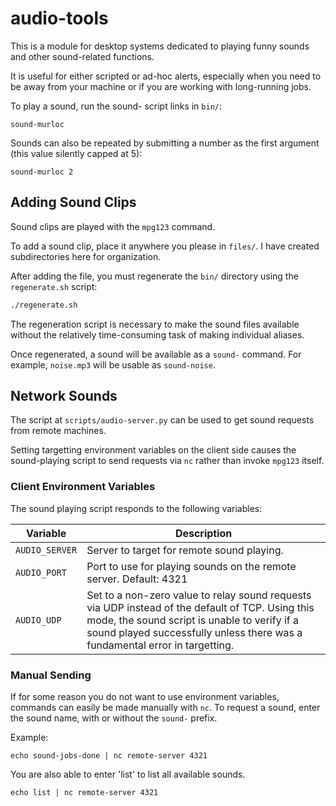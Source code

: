 
# audio-tools

This is a module for desktop systems dedicated to playing funny sounds
  and other sound-related functions.

It is useful for either scripted or ad-hoc alerts, especially when
  you need to be away from your machine or if you are working with
  long-running jobs.

To play a sound, run the sound- script links in `bin/`:

    sound-murloc

Sounds can also be repeated by submitting a number as the first argument (this value silently capped at 5):

    sound-murloc 2

## Adding Sound Clips

Sound clips are played with the `mpg123` command.

To add a sound clip, place it anywhere you please in `files/`.
I have created subdirectories here for organization.

After adding the file, you must regenerate the `bin/` directory
  using the `regenerate.sh` script:

```bash
./regenerate.sh
```

The regeneration script is necessary to make the sound files available
  without the relatively time-consuming task of making individual aliases.

Once regenerated, a sound will be available as a `sound-` command. For example,
  `noise.mp3` will be usable as `sound-noise`.

## Network Sounds

The script at `scripts/audio-server.py` can be used to get sound requests from remote machines.

Setting targetting environment variables on the client side causes the sound-playing script to send requests via `nc` rather than invoke `mpg123` itself.

### Client Environment Variables

The sound playing script responds to the following variables:

| Variable       | Description                                                                                                                                                                                                                     |
|----------------|---------------------------------------------------------------------------------------------------------------------------------------------------------------------------------------------------------------------------------|
| `AUDIO_SERVER` | Server to target for remote sound playing.                                                                                                                                                                                      |
| `AUDIO_PORT`   | Port to use for playing sounds on the remote server. Default: 4321                                                                                                                                                              |
| `AUDIO_UDP`    | Set to a non-zero value to relay sound requests via UDP instead of the default of TCP. Using this mode, the sound script is unable to verify if a sound played successfully unless there was a fundamental error in targetting. |

### Manual Sending

If for some reason you do not want to use environment variables, commands can easily be made manually with `nc`.
  To request a sound, enter the sound name, with or without the `sound-` prefix.

Example:

    echo sound-jobs-done | nc remote-server 4321

You are also able to enter 'list' to list all available sounds.

    echo list | nc remote-server 4321
